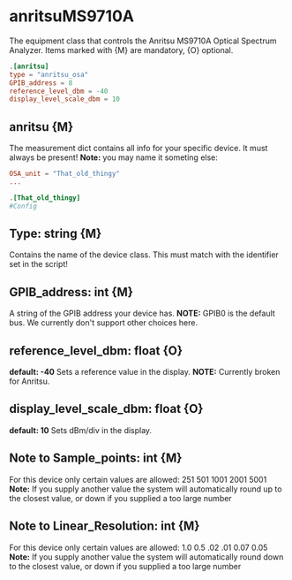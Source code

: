 # anritsuMS9710A
The equipment class that controls the Anritsu MS9710A Optical Spectrum Analyzer.
Items marked with {M} are mandatory, {O} optional.


```toml
.[anritsu]
type = "anritsu_osa"
GPIB_address = 8
reference_level_dbm = -40
display_level_scale_dbm = 10
```
## anritsu {M}
The measurement dict contains all info for your specific device. It must always be present! 
**Note:** you may name it someting else:
``` TOML
OSA_unit = "That_old_thingy"
...

.[That_old_thingy]
#Config
```

## Type: string {M}
Contains the name of the device class. This must match with the identifier set in the script!

## GPIB_address: int {M}
A string of the GPIB address your device has. **NOTE:** GPIB0 is the default bus. We currently don't support other choices here.

## reference_level_dbm: float {O}
**default: -40**
Sets a reference value in the display. **NOTE:** Currently broken for Anritsu. 

## display_level_scale_dbm: float {O}
**default: 10**
Sets dBm/div in the display.

## Note to Sample_points: int {M}
For this device only certain values are allowed:
	251
	501
	1001
	2001
	5001
**Note:** If you supply another value the system will automatically round up to the closest value, or down if you supplied a too large number

## Note to Linear_Resolution: int {M}
For this device only certain values are allowed:
	1.0
	0.5
	.02
	.01
	0.07
	0.05
**Note:** If you supply another value the system will automatically round down to the closest value, or down if you supplied a too large number